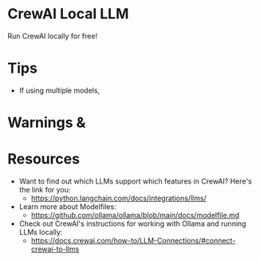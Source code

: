 # CrewAI Local LLM

Run CrewAI locally for free!



# Tips

- If using multiple models,

# Warnings & 

# Resources

- Want to find out which LLMs support which features in CrewAI? Here's the link for you:
  - https://python.langchain.com/docs/integrations/llms/
- Learn more about Modelfiles:
  - https://github.com/ollama/ollama/blob/main/docs/modelfile.md
- Check out CrewAI's instructions for working with Ollama and running LLMs locally:
  - https://docs.crewai.com/how-to/LLM-Connections/#connect-crewai-to-llms

